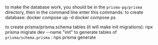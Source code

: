 to make the database work, you should be in the `prisma-pg/prisma` directory,
then in the command line enter this commands:
to create database:
	docker compose up -d
	docker compose ps

to create prisma/prisma.schema tables (it will make init migrations):
	npx prisma migrate dev --name "init"
to generate tables of `prisma/schema.prisma` :
	npx prisma generate

	